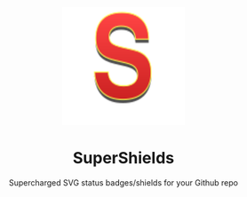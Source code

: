 <p align="center"><a href="https://supershields.io/"><img src="logo.svg" alt="SuperShields" width="220" height="213" /></a></p>
<h1 align="center">SuperShields</h1>
<p align="center">
Supercharged SVG status badges/shields for your Github repo
</p>
